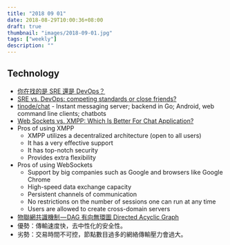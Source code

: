 ```yaml
---
title: "2018 09 01"
date: 2018-08-29T10:00:36+08:00
draft: true
thumbnail: "images/2018-09-01.jpg"
tags: ["weekly"]
description: ""
---
```


## Technology

* [你在找的是 SRE 還是 DevOps？](https://medium.com/kkstream/2ded43c2852)
 * [SRE vs. DevOps: competing standards or close friends?](https://cloudplatform.googleblog.com/2018/05/SRE-vs-DevOps-competing-standards-or-close-friends.html)
* [tinode/chat](https://github.com/tinode/chat) -  Instant messaging server; backend in Go; Android, web command line clients; chatbots
* [Web Sockets vs. XMPP: Which Is Better For Chat Application?](https://medium.com/@thinkwik/web-sockets-vs-xmpp-which-is-better-for-chat-application-113e3520b327)
 * Pros of using XMPP
     * XMPP utilizes a decentralized architecture (open to all users)
     * It has a very effective support
     * It has top-notch security
     * Provides extra flexibility
 * Pros of using WebSockets
     * Support by big companies such as Google and browsers like Google Chrome
     * High-speed data exchange capacity
     * Persistent channels of communication
     * No restrictions on the number of sessions one can run at any time
     * Users are allowed to create cross-domain servers
* [物聯網共識機制 — DAG 有向無環圖 Directed Acyclic Graph](https://medium.com/@esambino/97096a22d462)
 * 優勢：傳輸速度快，去中性化的安全性。
 * 劣勢：交易時間不可控，節點數目過多的網絡傳輸壓力會過大。